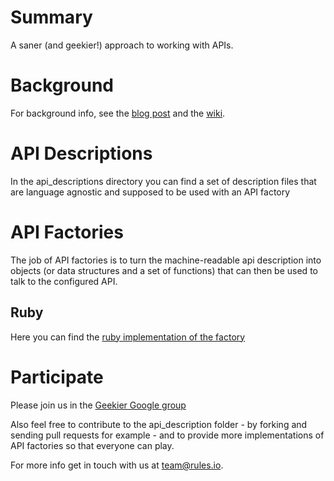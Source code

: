 # Summary
A saner (and geekier!) approach to working with APIs.

# Background
For background info, see the [blog post](http://thisblog.rules.io/blog/2012/12/06/the-last-gem-you-will-ever-need/) and the [wiki](https://github.com/rulesio/geekier/wiki/Home).

# API Descriptions
In the api_descriptions directory you can find a set of description files that are language agnostic and supposed to be used with an API factory

# API Factories
The job of API factories is to turn the machine-readable api description into objects (or data structures and a set of functions) that can then be used to talk to the configured API.

## Ruby
Here you can find the [ruby implementation of the factory](https://github.com/rulesio/geekier_factory_gem)

# Participate
Please join us in the [Geekier Google group](https://groups.google.com/d/forum/geekier-apis)

Also feel free to contribute to the api_description folder - by forking and sending pull requests for example - and to provide more implementations of API factories so that everyone can play.

For more info get in touch with us at team@rules.io.
